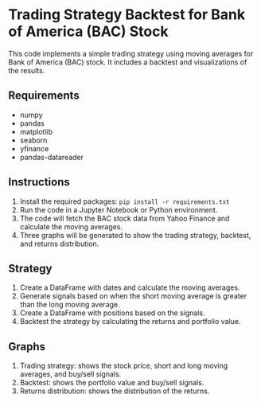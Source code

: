 # Trading Strategy Backtest for Bank of America (BAC) Stock

This code implements a simple trading strategy using moving averages for Bank of America (BAC) stock. It includes a backtest and visualizations of the results.

## Requirements

- numpy
- pandas
- matplotlib
- seaborn
- yfinance
- pandas-datareader

## Instructions

1. Install the required packages: `pip install -r requirements.txt`
2. Run the code in a Jupyter Notebook or Python environment.
3. The code will fetch the BAC stock data from Yahoo Finance and calculate the moving averages.
4. Three graphs will be generated to show the trading strategy, backtest, and returns distribution.

## Strategy

1. Create a DataFrame with dates and calculate the moving averages.
2. Generate signals based on when the short moving average is greater than the long moving average.
3. Create a DataFrame with positions based on the signals.
4. Backtest the strategy by calculating the returns and portfolio value.

## Graphs

1. Trading strategy: shows the stock price, short and long moving averages, and buy/sell signals.
2. Backtest: shows the portfolio value and buy/sell signals.
3. Returns distribution: shows the distribution of the returns.

